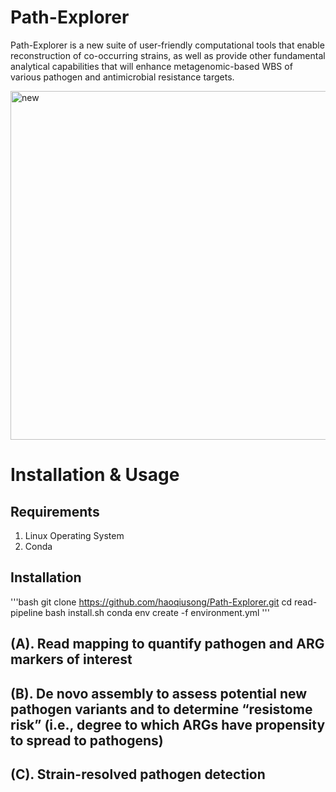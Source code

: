 # Path-Explorer

Path-Explorer is a new suite of user-friendly computational tools that enable reconstruction of co-occurring strains, as well as provide other fundamental analytical capabilities that will enhance metagenomic-based WBS of various pathogen and antimicrobial resistance targets.

<img width="558" alt="new" src="https://github.com/haoqiusong/Path-Explorer/assets/106828678/c8ff02ff-e917-4a92-896d-386fe066bd78" align="center">

# Installation & Usage

## Requirements

1. Linux Operating System
2. Conda

## Installation

'''bash
git clone https://github.com/haoqiusong/Path-Explorer.git
cd read-pipeline
bash install.sh
conda env create -f environment.yml
'''

## (A). Read mapping to quantify pathogen and ARG markers of interest

## (B). De novo assembly to assess potential new pathogen variants and to determine “resistome risk” (i.e., degree to which ARGs have propensity to spread to pathogens)

## (C). Strain-resolved pathogen detection

